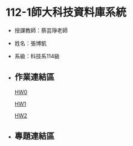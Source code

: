 # 112-1師大科技資料庫系統
* 授課教師：蔡芸琤老師  
* 姓名：張博凱  
* 系級：科技系114級  
* ## 作業連結區
    [HW0](https://youtu.be/Phr7a4e4zPg)
    
    [HW1](https://youtu.be/VNeXyo0yo1A)
    
    [HW2](https://youtu.be/eShjLSvOcg8)

* ## 專題連結區
